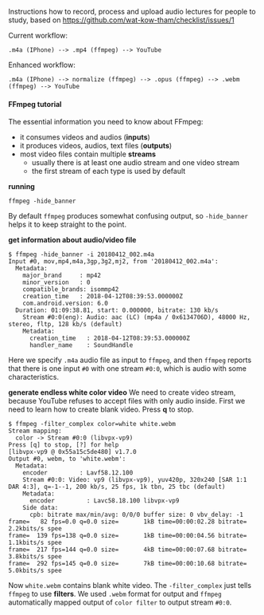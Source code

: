 Instructions how to record, process and upload audio lectures
for people to study, based on
https://github.com/wat-kow-tham/checklist/issues/1

Current workflow:

    .m4a (IPhone) --> .mp4 (ffmpeg) --> YouTube

Enhanced workflow:

    .m4a (IPhone) --> normalize (ffmpeg) --> .opus (ffmpeg) --> .webm (ffmpeg) --> YouTube

#### FFmpeg tutorial

The essential information you need to know about FFmpeg:

* it consumes videos and audios (**inputs**)
* it produces videos, audios, text files (**outputs**)
* most video files contain multiple **streams**
  * usually there is at least one audio stream and one video stream
  * the first stream of each type is used by default

**running**

    ffmpeg -hide_banner
    
By default `ffmpeg` produces somewhat confusing output, so `-hide_banner`
helps it to keep straight to the point.

**get information about audio/video file**
```
$ ffmpeg -hide_banner -i 20180412_002.m4a
Input #0, mov,mp4,m4a,3gp,3g2,mj2, from '20180412_002.m4a':
  Metadata:
    major_brand     : mp42
    minor_version   : 0
    compatible_brands: isommp42
    creation_time   : 2018-04-12T08:39:53.000000Z
    com.android.version: 6.0
  Duration: 01:09:38.81, start: 0.000000, bitrate: 130 kb/s
    Stream #0:0(eng): Audio: aac (LC) (mp4a / 0x6134706D), 48000 Hz, stereo, fltp, 128 kb/s (default)
    Metadata:
      creation_time   : 2018-04-12T08:39:53.000000Z
      handler_name    : SoundHandle
```
Here we specify `.m4a` audio file as input to `ffmpeg`, and then
`ffmpeg` reports that there is one input `#0` with one stream `#0:0`,
which is audio with some characteristics.

**generate endless white color video**
We need to create video stream, because YouTube refuses to accept files with only
audio inside. First we need to learn how to create blank video. Press **q** to stop.
```
$ ffmpeg -filter_complex color=white white.webm
Stream mapping:
  color -> Stream #0:0 (libvpx-vp9)
Press [q] to stop, [?] for help
[libvpx-vp9 @ 0x55a15c5de480] v1.7.0
Output #0, webm, to 'white.webm':
  Metadata:
    encoder         : Lavf58.12.100
    Stream #0:0: Video: vp9 (libvpx-vp9), yuv420p, 320x240 [SAR 1:1 DAR 4:3], q=-1--1, 200 kb/s, 25 fps, 1k tbn, 25 tbc (default)
    Metadata:
      encoder         : Lavc58.18.100 libvpx-vp9
    Side data:
      cpb: bitrate max/min/avg: 0/0/0 buffer size: 0 vbv_delay: -1
frame=   82 fps=0.0 q=0.0 size=       1kB time=00:00:02.28 bitrate=   2.2kbits/s spee
frame=  139 fps=138 q=0.0 size=       1kB time=00:00:04.56 bitrate=   1.1kbits/s spee
frame=  217 fps=144 q=0.0 size=       4kB time=00:00:07.68 bitrate=   3.8kbits/s spee
frame=  292 fps=145 q=0.0 size=       7kB time=00:00:10.68 bitrate=   5.0kbits/s spee  
```
Now `white.webm` contains blank white video. The `-filter_complex` just tells
`ffmpeg` to use **filters**. We used `.webm` format for output and `ffmpeg`
automatically mapped output of `color filter` to output stream `#0:0`.
